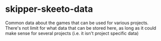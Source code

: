 # skipper-skeeto-data
Common data about the games that can be used for various projects. There's not limit for what data that can be stored here, as long as it could make sense for several projects (i.e. it isn't project specific data)
